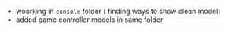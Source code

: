 - woorking in `console` folder ( finding ways to show clean model)
- added game controller models in same folder